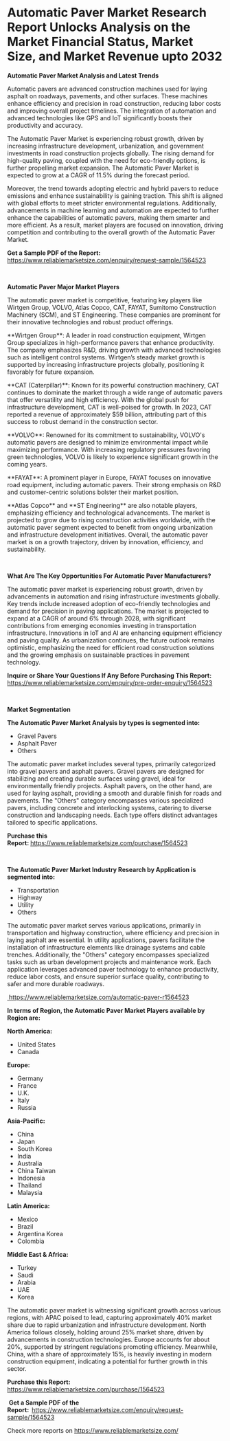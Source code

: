 <p><h1>Automatic Paver Market Research Report Unlocks Analysis on the Market Financial Status, Market Size, and Market Revenue upto 2032</h1></p><p><strong>Automatic Paver Market Analysis and Latest Trends</strong></p>
<p><p>Automatic pavers are advanced construction machines used for laying asphalt on roadways, pavements, and other surfaces. These machines enhance efficiency and precision in road construction, reducing labor costs and improving overall project timelines. The integration of automation and advanced technologies like GPS and IoT significantly boosts their productivity and accuracy.</p><p>The Automatic Paver Market is experiencing robust growth, driven by increasing infrastructure development, urbanization, and government investments in road construction projects globally. The rising demand for high-quality paving, coupled with the need for eco-friendly options, is further propelling market expansion. The Automatic Paver Market is expected to grow at a CAGR of 11.5% during the forecast period. </p><p>Moreover, the trend towards adopting electric and hybrid pavers to reduce emissions and enhance sustainability is gaining traction. This shift is aligned with global efforts to meet stricter environmental regulations. Additionally, advancements in machine learning and automation are expected to further enhance the capabilities of automatic pavers, making them smarter and more efficient. As a result, market players are focused on innovation, driving competition and contributing to the overall growth of the Automatic Paver Market.</p></p>
<p><strong>Get a Sample PDF of the Report:&nbsp;</strong> <a href="https://www.reliablemarketsize.com/enquiry/request-sample/1564523?utm_campaign=2773&utm_medium=2&utm_source=Github&utm_content=ia&utm_term=08042025&utm_id=automatic-paver">https://www.reliablemarketsize.com/enquiry/request-sample/1564523</a></p>
<p>&nbsp;</p>
<p><strong>Automatic Paver Major Market Players</strong></p>
<p><p>The automatic paver market is competitive, featuring key players like Wirtgen Group, VOLVO, Atlas Copco, CAT, FAYAT, Sumitomo Construction Machinery (SCM), and ST Engineering. These companies are prominent for their innovative technologies and robust product offerings.</p><p>**Wirtgen Group**: A leader in road construction equipment, Wirtgen Group specializes in high-performance pavers that enhance productivity. The company emphasizes R&D, driving growth with advanced technologies such as intelligent control systems. Wirtgen’s steady market growth is supported by increasing infrastructure projects globally, positioning it favorably for future expansion.</p><p>**CAT (Caterpillar)**: Known for its powerful construction machinery, CAT continues to dominate the market through a wide range of automatic pavers that offer versatility and high efficiency. With the global push for infrastructure development, CAT is well-poised for growth. In 2023, CAT reported a revenue of approximately $59 billion, attributing part of this success to robust demand in the construction sector.</p><p>**VOLVO**: Renowned for its commitment to sustainability, VOLVO's automatic pavers are designed to minimize environmental impact while maximizing performance. With increasing regulatory pressures favoring green technologies, VOLVO is likely to experience significant growth in the coming years.</p><p>**FAYAT**: A prominent player in Europe, FAYAT focuses on innovative road equipment, including automatic pavers. Their strong emphasis on R&D and customer-centric solutions bolster their market position.</p><p>**Atlas Copco** and **ST Engineering** are also notable players, emphasizing efficiency and technological advancements. The market is projected to grow due to rising construction activities worldwide, with the automatic paver segment expected to benefit from ongoing urbanization and infrastructure development initiatives. Overall, the automatic paver market is on a growth trajectory, driven by innovation, efficiency, and sustainability.</p></p>
<p>&nbsp;</p>
<p><strong>What Are The Key Opportunities For Automatic Paver Manufacturers?</strong></p>
<p><p>The automatic paver market is experiencing robust growth, driven by advancements in automation and rising infrastructure investments globally. Key trends include increased adoption of eco-friendly technologies and demand for precision in paving applications. The market is projected to expand at a CAGR of around 6% through 2028, with significant contributions from emerging economies investing in transportation infrastructure. Innovations in IoT and AI are enhancing equipment efficiency and paving quality. As urbanization continues, the future outlook remains optimistic, emphasizing the need for efficient road construction solutions and the growing emphasis on sustainable practices in pavement technology.</p></p>
<p><strong>Inquire or Share Your Questions If Any Before Purchasing This Report:</strong> <a href="https://www.reliablemarketsize.com/enquiry/pre-order-enquiry/1564523?utm_campaign=2773&utm_medium=2&utm_source=Github&utm_content=ia&utm_term=08042025&utm_id=automatic-paver">https://www.reliablemarketsize.com/enquiry/pre-order-enquiry/1564523</a></p>
<p>&nbsp;</p>
<p><strong>Market Segmentation</strong></p>
<p><strong>The Automatic Paver Market Analysis by types is segmented into:</strong></p>
<p><ul><li>Gravel Pavers</li><li>Asphalt Paver</li><li>Others</li></ul></p>
<p><p>The automatic paver market includes several types, primarily categorized into gravel pavers and asphalt pavers. Gravel pavers are designed for stabilizing and creating durable surfaces using gravel, ideal for environmentally friendly projects. Asphalt pavers, on the other hand, are used for laying asphalt, providing a smooth and durable finish for roads and pavements. The "Others" category encompasses various specialized pavers, including concrete and interlocking systems, catering to diverse construction and landscaping needs. Each type offers distinct advantages tailored to specific applications.</p></p>
<p><strong>Purchase this Report:&nbsp;</strong><a href="https://www.reliablemarketsize.com/purchase/1564523?utm_campaign=2773&utm_medium=2&utm_source=Github&utm_content=ia&utm_term=08042025&utm_id=automatic-paver">https://www.reliablemarketsize.com/purchase/1564523</a></p>
<p>&nbsp;</p>
<p><strong>The Automatic Paver Market Industry Research by Application is segmented into:</strong></p>
<p><ul><li>Transportation</li><li>Highway</li><li>Utility</li><li>Others</li></ul></p>
<p><p>The automatic paver market serves various applications, primarily in transportation and highway construction, where efficiency and precision in laying asphalt are essential. In utility applications, pavers facilitate the installation of infrastructure elements like drainage systems and cable trenches. Additionally, the "Others" category encompasses specialized tasks such as urban development projects and maintenance work. Each application leverages advanced paver technology to enhance productivity, reduce labor costs, and ensure superior surface quality, contributing to safer and more durable roadways.</p></p>
<p><a href="https://www.reliablemarketsize.com/automatic-paver-r1564523?utm_campaign=2773&utm_medium=2&utm_source=Github&utm_content=ia&utm_term=08042025&utm_id=automatic-paver">&nbsp;https://www.reliablemarketsize.com/automatic-paver-r1564523</a></p>
<p><strong>In terms of Region, the Automatic Paver Market Players available by Region are:</strong></p>
<p>
    <p> <strong> North America: </strong>
        <ul>
            <li>United States</li>
            <li>Canada</li>
        </ul>
        </p> 
    <p> <strong> Europe: </strong>
        <ul>
            <li>Germany</li>
            <li>France</li>
            <li>U.K.</li>
            <li>Italy</li>
            <li>Russia</li>
        </ul>
        </p> 
    <p> <strong> Asia-Pacific: </strong>
        <ul>
            <li>China</li>
            <li>Japan</li>
            <li>South Korea</li>
            <li>India</li>
            <li>Australia</li>
            <li>China Taiwan</li>
            <li>Indonesia</li>
            <li>Thailand</li>
            <li>Malaysia</li>
        </ul>
        </p> 
    <p> <strong> Latin America: </strong>
        <ul>
            <li>Mexico</li>
            <li>Brazil</li>
            <li>Argentina Korea</li>
            <li>Colombia</li>
        </ul>
        </p> 
    <p> <strong> Middle East & Africa: </strong>
        <ul>
            <li>Turkey</li>
            <li>Saudi</li>
            <li>Arabia</li>
            <li>UAE</li>
            <li>Korea</li>
        </ul>
    </p>
    </p>
<p><p>The automatic paver market is witnessing significant growth across various regions, with APAC poised to lead, capturing approximately 40% market share due to rapid urbanization and infrastructure development. North America follows closely, holding around 25% market share, driven by advancements in construction technologies. Europe accounts for about 20%, supported by stringent regulations promoting efficiency. Meanwhile, China, with a share of approximately 15%, is heavily investing in modern construction equipment, indicating a potential for further growth in this sector.</p></p>
<p><strong>Purchase this Report: </strong><a href="https://www.reliablemarketsize.com/purchase/1564523?utm_campaign=2773&utm_medium=2&utm_source=Github&utm_content=ia&utm_term=08042025&utm_id=automatic-paver">https://www.reliablemarketsize.com/purchase/1564523</a></p>
<p>&nbsp;<strong>Get a Sample PDF of the Report:&nbsp;&nbsp;</strong><a href="https://www.reliablemarketsize.com/enquiry/request-sample/1564523?utm_campaign=2773&utm_medium=2&utm_source=Github&utm_content=ia&utm_term=08042025&utm_id=automatic-paver">https://www.reliablemarketsize.com/enquiry/request-sample/1564523</a></p>
<p><strong></strong></p>
<p>Check more reports on <a href="https://www.reliablemarketsize.com/?utm_campaign=2773&utm_medium=2&utm_source=Github&utm_content=ia&utm_term=08042025&utm_id=automatic-paver">https://www.reliablemarketsize.com/</a></p>
